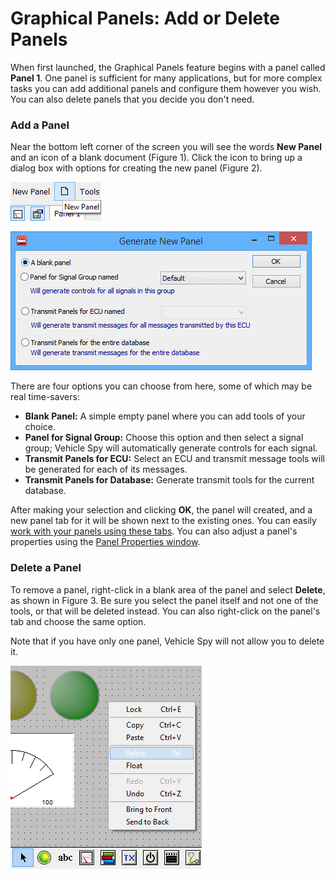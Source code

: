 # Graphical Panels: Add or Delete Panels

When first launched, the Graphical Panels feature begins with a panel called **Panel 1**. One panel is sufficient for many applications, but for more complex tasks you can add additional panels and configure them however you wish. You can also delete panels that you decide you don't need.

### Add a Panel

Near the bottom left corner of the screen you will see the words **New Panel** and an icon of a blank document (Figure 1). Click the icon to bring up a dialog box with options for creating the new panel (Figure 2).

![Figure 1: Click the New Panel button to start the process of adding a panel.](../../../.gitbook/assets/add_new_panel.gif)

![Figure 2: The Generate New Panel options dialog box.](../../../.gitbook/assets/spyGPnlAddDel.gif)

There are four options you can choose from here, some of which may be real time-savers:

* **Blank Panel:** A simple empty panel where you can add tools of your choice.
* **Panel for Signal Group:** Choose this option and then select a signal group; Vehicle Spy will automatically generate controls for each signal.
* **Transmit Panels for ECU:** Select an ECU and transmit message tools will be generated for each of its messages.
* **Transmit Panels for Database:** Generate transmit tools for the current database.

After making your selection and clicking **OK**, the panel will created, and a new panel tab for it will be shown next to the existing ones. You can easily [work with your panels using these tabs](graphical-panels-select-and-work-with-panels.md). You can also adjust a panel's properties using the [Panel Properties window](graphical-panels-panel-properties.md).

### Delete a Panel

To remove a panel, right-click in a blank area of the panel and select **Delete**, as shown in Figure 3. Be sure you select the panel itself and not one of the tools, or that will be deleted instead. You can also right-click on the panel's tab and choose the same option.

Note that if you have only one panel, Vehicle Spy will not allow you to delete it.

![Figure 1: To delete a panel, right-click in an open area of the panel and select Delete.](../../../.gitbook/assets/deletePanel.png)
